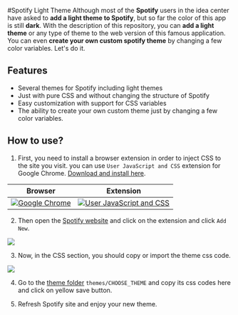 #Spotify Light Theme
Although most of the **Spotify** users in the idea center have asked to **add a light theme to Spotify**, but so far the color of this app is still **dark**.
With the description of this repository, you can **add a light theme** or any type of theme to the web version of this famous application. You can even **create your own custom spotify theme** by changing a few color variables. Let's do it.


## Features

- Several themes for Spotify including light themes
- Just with pure CSS and without changing the structure of Spotify
- Easy customization with support for CSS variables
- The ability to create your own custom theme just by changing a few color variables.

## How to use?

1) First, you need to install a browser extension in order to inject CSS to the site you visit. you can use `User JavaScript and CSS` extension for Google Chrome. [Download and install here](https://chrome.google.com/webstore/detail/user-javascript-and-css/nbhcbdghjpllgmfilhnhkllmkecfmpld?hl=en "Download and install here").

| Browser        | Extension   |
| ------------ | ------------ |
|  [![Google Chrome](https://www.google.com/chrome/static/images/chrome-logo-m100.svg "Google Chrome")](https://chrome.google.com/webstore/detail/user-javascript-and-css/nbhcbdghjpllgmfilhnhkllmkecfmpld?hl=en "Google Chrome") | [![User JavaScript and CSS](https://lh3.googleusercontent.com/1TSw8ZPwr2VvUZlY1cbAPOWo5cisrfpazmTpfGH4YWGTLCJLUq23LMSKuS5ee-bBP5C0GL8wsbpV9iQ9zLEQ6Dv8Vw=w128-h128-e365-rj-sc0x00ffffff "User JavaScript and CSS")](https://chrome.google.com/webstore/detail/user-javascript-and-css/nbhcbdghjpllgmfilhnhkllmkecfmpld?hl=en "User JavaScript and CSS")  |

2) Then open the [Spotify website](https://open.spotify.com/ "Spotify website") and click on the extension and click `Add New`.

![](https://i.ibb.co/hMm6YxJ/image.png)

3) Now, in the CSS section, you should copy or import the theme css code.

![](https://i.ibb.co/M2XcZrj/image.png)

4) Go to the [theme folder](https://github.com/najafi-saeed/spotify-theme/tree/development/themes/light-theme "folder") `themes/CHOOSE_THEME` and copy its css codes here and click on yellow save button.

5) Refresh Spotify site and enjoy your new theme.
